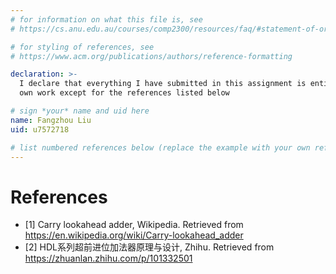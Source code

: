 ```yaml
---
# for information on what this file is, see
# https://cs.anu.edu.au/courses/comp2300/resources/faq/#statement-of-originality

# for styling of references, see
# https://www.acm.org/publications/authors/reference-formatting

declaration: >-
  I declare that everything I have submitted in this assignment is entirely my
  own work except for the references listed below

# sign *your* name and uid here
name: Fangzhou Liu
uid: u7572718

# list numbered references below (replace the example with your own references) 
---
```

# References
- [1] Carry lookahead adder, Wikipedia. Retrieved from https://en.wikipedia.org/wiki/Carry-lookahead_adder
- [2] HDL系列超前进位加法器原理与设计, Zhihu. Retrieved from https://zhuanlan.zhihu.com/p/101332501